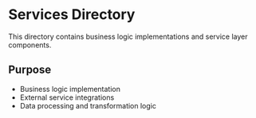 # Services Directory

This directory contains business logic implementations and service layer components.

## Purpose
- Business logic implementation
- External service integrations
- Data processing and transformation logic